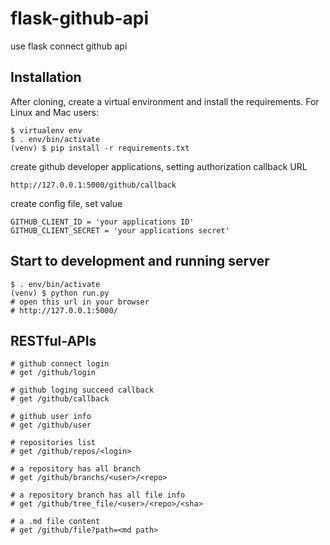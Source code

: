 # flask-github-api
use flask connect github api 

## Installation
After cloning, create a virtual environment and install the requirements. For Linux and Mac users:

```
$ virtualenv env
$ . env/bin/activate
(venv) $ pip install -r requirements.txt
```
create github developer applications, setting authorization callback URL 
```
http://127.0.0.1:5000/github/callback
```
create config file, set value
```
GITHUB_CLIENT_ID = 'your applications ID'
GITHUB_CLIENT_SECRET = 'your applications secret'
```

## Start to development and running server
```
$ . env/bin/activate
(venv) $ python run.py
# open this url in your browser
# http://127.0.0.1:5000/
```

## RESTful-APIs
```
# github connect login
# get /github/login

# github loging succeed callback
# get /github/callback

# github user info
# get /github/user

# repositories list
# get /github/repos/<login>

# a repository has all branch
# get /github/branchs/<user>/<repo>

# a repository branch has all file info
# get /github/tree_file/<user>/<repo>/<sha>

# a .md file content
# get /github/file?path=<md path>
```
